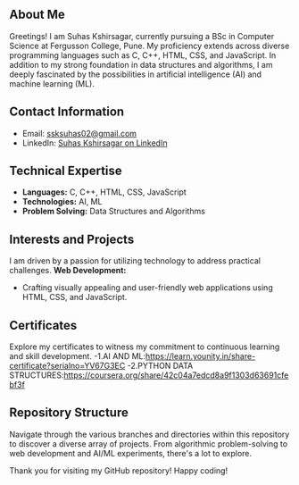 ## About Me

Greetings! I am Suhas Kshirsagar, currently pursuing a BSc in Computer Science at Fergusson College, Pune. My proficiency extends across diverse programming languages such as C, C++, HTML, CSS, and JavaScript. In addition to my strong foundation in data structures and algorithms, I am deeply fascinated by the possibilities in artificial intelligence (AI) and machine learning (ML).

## Contact Information

- Email: ssksuhas02@gmail.com
- LinkedIn: [Suhas Kshirsagar on LinkedIn](https://www.linkedin.com/in/suhas-kshirsagar-778682274/)

## Technical Expertise

- **Languages:** C, C++, HTML, CSS, JavaScript
- **Technologies:** AI, ML
- **Problem Solving:** Data Structures and Algorithms

## Interests and Projects

I am driven by a passion for utilizing technology to address practical challenges.
   **Web Development:**
   - Crafting visually appealing and user-friendly web applications using HTML, CSS, and JavaScript.

## Certificates

Explore my certificates to witness my commitment to continuous learning and skill development.
-1.AI AND ML:https://learn.younity.in/share-certificate?serialno=YV67G3EC
-2.PYTHON DATA STRUCTURES:https://coursera.org/share/42c04a7edcd8a9f1303d63691cfebf3f

## Repository Structure

Navigate through the various branches and directories within this repository to discover a diverse array of projects. From algorithmic problem-solving to web development and AI/ML experiments, there's a lot to explore.

Thank you for visiting my GitHub repository! Happy coding!
